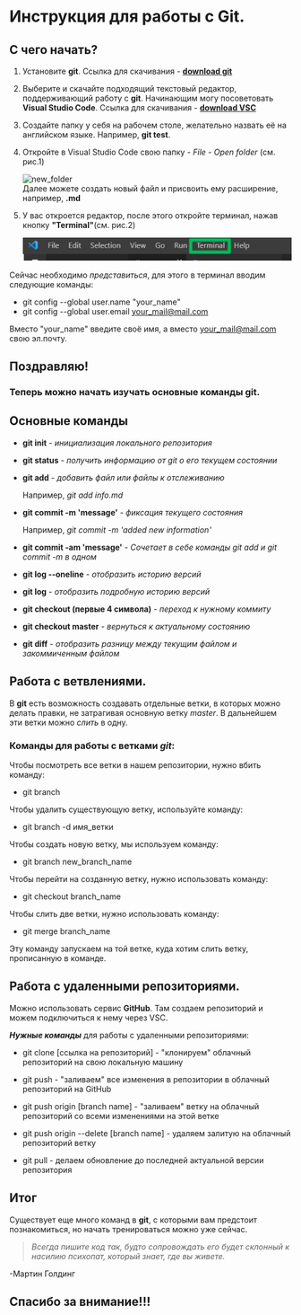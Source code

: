 # Инструкция для работы с Git.

## **С чего начать?**

1. Установите **git**. Ссылка для скачивания - **[download git][1]**

[1]: https://git-scm.com/downloads/

2. Выберите и скачайте подходящий текстовый редактор, поддерживающий работу с **git**. Начинающим могу посоветовать **Visual Studio Code**. Ссылка для скачивания - **[download VSC][1]**

[1]: https://code.visualstudio.com/

3. Создайте папку у себя на рабочем столе, желательно назвать её на английском языке. Например, **git test**. 

4. Откройте в Visual Studio Code свою папку -  *File - Open folder* (см. рис.1)
    
    ![new_folder](/Zamulin_repo/img/info.md_new_folder.png)  
    Далее можете создать новый файл и присвоить ему расширение, например, **.md**

5. У вас откроется редактор, после этого откройте терминал, нажав кнопку **"Terminal"**(см. рис.2)
    
    ![terminal](img/info.md_terminal.png)

Сейчас необходимо *представиться*, для этого в терминал вводим следующие команды: 
    
* git config --global user.name "your_name"
* git config --global user.email your_mail@mail.com

Вместо "your_name" введите своё имя, а вместо your_mail@mail.com свою эл.почту.

## Поздравляю! 
### Теперь можно начать изучать основные команды **git**. 

## **Основные команды**

* **git init** - *инициализация локального репозитория*

* **git status** - *получить информацию от git о его текущем состоянии*

* **git add** - *добавить файл или файлы к отслеживанию*
    
    Например, *git add info.md*

* **git commit -m 'message'** - *фиксация текущего состояния*
    
    Например, *git commit -m 'added new information'*

* **git commit -am 'message'** - *Сочетает в себе команды git add и git commit -m в одном*

* **git log --oneline** - *отобразить историю версий*

* **git log** - *отобразить подробную историю версий*

* **git checkout (первые 4 символа)** - *переход к нужному коммиту*

* **git checkout master** - *вернуться к актуальному состоянию*

* **git diff** - *отобразить разницу между текущим файлом и закоммиченным файлом*

## Работа с ветвлениями. 

В **git** есть возможность создавать отдельные ветки, в которых можно делать правки, не затрагивая основную ветку *master*. В дальнейшем эти ветки можно *слить* в одну. 

### **Команды для работы с ветками** _**git**_:

Чтобы посмотреть все ветки в нашем репозитории, нужно вбить команду:

* git branch

Чтобы удалить существующую ветку, используйте команду: 

* git branch -d имя_ветки

Чтобы создать новую ветку, мы используем команду:

* git branch new_branch_name

Чтобы перейти на созданную ветку, нужно использовать команду: 

* git checkout branch_name

Чтобы слить две ветки, нужно использовать команду: 

* git merge branch_name
 
Эту команду запускаем на той ветке, куда хотим слить ветку, прописанную в команде. 

## Работа с удаленными репозиториями. 

Можно использовать сервис **GitHub**. Там создаем репозиторий и можем подключиться к нему через VSC. 

__*Нужные команды*__ для работы с удаленными репозиториями:

* git clone [ссылка на репозиторий] - "клонируем" облачный репозиторий на свою локальную машину

* git push - "заливаем" все изменения в репозитории в облачный репозиторий на GitHub

* git push origin [branch name] - "заливаем" ветку на облачный репозиторий со всеми изменениями на этой ветке

* git push origin --delete [branch name] - удаляем залитую на облачный репозиторий ветку

* git pull - делаем обновление до последней актуальной версии репозитория

## Итог

Существует еще много команд в **git**, с которыми вам предстоит познакомиться, но начать тренироваться можно уже сейчас. 

>*Всегда пишите код так, будто сопровождать его будет склонный к насилию психопат, который знает, где вы живете.*

 -Мартин Голдинг

## Спасибо за внимание!!! 